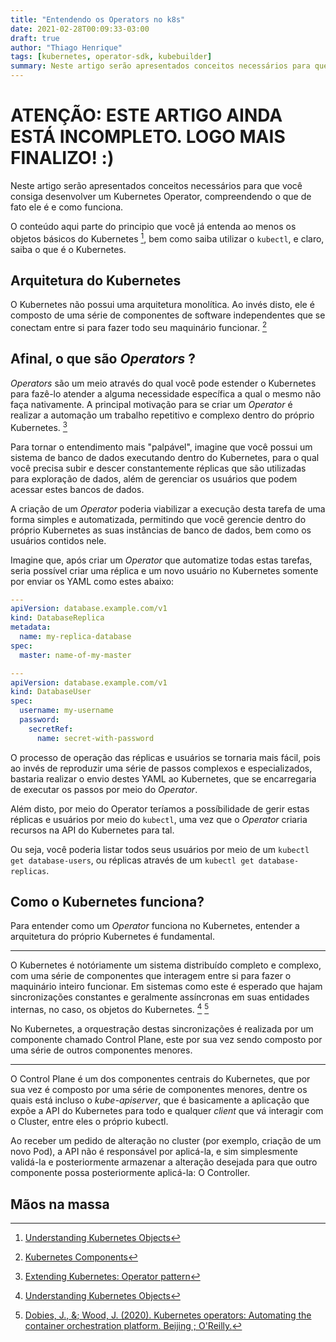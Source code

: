 ```yaml
---
title: "Entendendo os Operators no k8s"
date: 2021-02-28T00:09:33-03:00
draft: true
author: "Thiago Henrique"
tags: [kubernetes, operator-sdk, kubebuilder]
summary: Neste artigo serão apresentados conceitos necessários para que você consiga desenvolver um Kubernetes Operator, compreendendo o que de fato ele é e como funciona.
---
```


# ATENÇÃO: ESTE ARTIGO AINDA ESTÁ INCOMPLETO. LOGO MAIS FINALIZO! :)

Neste artigo serão apresentados conceitos necessários para que você consiga desenvolver um Kubernetes Operator, compreendendo o que de fato ele é e como funciona.

O conteúdo aqui parte do principio que você já entenda ao menos os objetos básicos do Kubernetes [^kubernetes-objects], bem como saiba utilizar o `kubectl`, e claro, saiba o que é o Kubernetes.

## Arquitetura do Kubernetes

O Kubernetes não possui uma arquitetura monolítica. Ao invés disto, ele é composto de uma série de componentes de software independentes que se conectam entre si para fazer todo seu maquinário funcionar. [^kubernetes-components]

## Afinal, o que são _Operators_ ?

_Operators_ são um meio através do qual você pode estender o Kubernetes para fazê-lo atender a alguma necessidade específica a qual o mesmo não faça nativamente. A principal motivação para se criar um _Operator_ é realizar a automação um trabalho repetitivo e complexo dentro do próprio Kubernetes. [^operator-pattern]

Para tornar o entendimento mais "palpável", imagine que você possui um sistema de banco de dados executando dentro do Kubernetes, para o qual você precisa subir e descer constantemente réplicas que são utilizadas para exploração de dados, além de gerenciar os usuários que podem acessar estes bancos de dados.

A criação de um _Operator_ poderia viabilizar a execução desta tarefa de uma forma simples e automatizada, permitindo que você gerencie dentro do próprio Kubernetes as suas instâncias de banco de dados, bem como os usuários contidos nele.

Imagine que, após criar um _Operator_ que automatize todas estas tarefas, seria possível criar uma réplica e um novo usuário no Kubernetes somente por enviar os YAML como estes abaixo:

```yaml
---
apiVersion: database.example.com/v1
kind: DatabaseReplica
metadata:
  name: my-replica-database
spec:
  master: name-of-my-master

---
apiVersion: database.example.com/v1
kind: DatabaseUser
spec:
  username: my-username
  password: 
    secretRef:
      name: secret-with-password
```

O processo de operação das réplicas e usuários se tornaria mais fácil, pois ao invés de reproduzir uma série de passos complexos e especializados, bastaria realizar o envio destes YAML ao Kubernetes, que se encarregaria de executar os passos por meio do _Operator_.

Além disto, por meio do Operator teríamos a possíbilidade de gerir estas réplicas e usuários por meio do `kubectl`, uma vez que o _Operator_ criaria recursos na API do Kubernetes para tal.

Ou seja, você poderia listar todos seus usuários por meio de um `kubectl get database-users`, ou réplicas através de um `kubectl get database-replicas`.

## Como o Kubernetes funciona?

Para entender como um _Operator_ funciona no Kubernetes, entender a arquitetura do próprio Kubernetes é fundamental.

---

O Kubernetes é notóriamente um sistema distribuído completo e complexo, com uma série de componentes que interagem entre si para fazer o maquinário inteiro funcionar. Em sistemas como este é esperado que hajam sincronizações constantes e geralmente assíncronas em suas entidades internas, no caso, os objetos do Kubernetes. [^objects] [^oreilly-operators]

No Kubernetes, a orquestração destas sincronizações é realizada por um componente chamado Control Plane, este por sua vez sendo composto por uma série de outros componentes menores.

---

O Control Plane é um dos componentes centrais do Kubernetes, que por sua vez é composto por uma série de componentes menores, dentre os quais está incluso o _kube-apiserver_, que é basicamente a aplicação que expõe a API do Kubernetes para todo e qualquer _client_ que vá interagir com o Cluster, entre eles o próprio kubectl.

Ao receber um pedido de alteração no cluster (por exemplo, criação de um novo Pod), a API não é responsável por aplicá-la, e sim simplesmente validá-la e posteriormente armazenar a alteração desejada para que outro componente possa posteriormente aplicá-la: O Controller.


## Mãos na massa

<!-- References -->
[^kubernetes-objects]: [Understanding Kubernetes Objects](https://kubernetes.io/docs/concepts/overview/working-with-objects/kubernetes-objects/)

[^kubernetes-components]: [Kubernetes Components](https://kubernetes.io/docs/concepts/overview/components/)

[^operator-pattern]: [Extending Kubernetes: Operator pattern](https://kubernetes.io/docs/concepts/extend-kubernetes/operator/)

[^crd]: [Extending Kubernetes: Custom Resources](https://kubernetes.io/docs/tasks/extend-kubernetes/custom-resources/custom-resource-definitions/)

[^objects]: [Understanding Kubernetes Objects](https://kubernetes.io/docs/concepts/overview/working-with-objects/kubernetes-objects/)

[^oreilly-operators]: [Dobies, J., &; Wood, J. (2020). Kubernetes operators: Automating the container orchestration platform. Beijing ; O'Reilly.](https://www.redhat.com/pt-br/resources/oreilly-kubernetes-operators-automation-ebook)